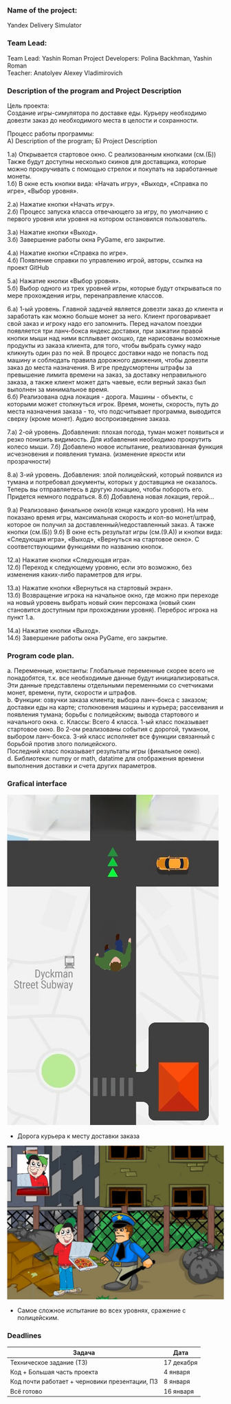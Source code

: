 ### Name of the project:
Yandex Delivery Simulator

###  Team Lead:
Team Lead: Yashin Roman
Project Developers: Polina Backhman, Yashin Roman  
Teacher: Anatolyev Alexey Vladimirovich

### Description of the program and Project Description
Цель проекта:  
Создание игры-симулятора по доставке еды. Курьеру необходимо 
довезти заказ до необходимого места в целости и сохранности. 

Процесс работы программы:  
А) Description of the program; Б) Project Description 

1.а) Открывается стартовое окно. С реализованным кнопками (см.(Б)) Также будут доступны 
несколько скинов для доставщика, которые можно прокручивать с помощью
стрелок и покупать на заработанные монеты.  
1.б) В окне есть кнопки вида: «Начать игру», «Выход», «Справка по игре»,
«Выбор уровня». 
  
2.а) Нажатие кнопки «Начать игру».  
2.б) Процесс запуска класса отвечающего за игру, 
по умолчанию с первого уровня или уровня на котором остановился пользователь.  
  
3.а) Нажатие кнопки «Выход».  
3.б) Завершение работы окна PyGame, его закрытие.  
  
4.а) Нажатие кнопки «Справка по игре».  
4.б) Появление справки по управлению игрой, авторы, ссылка на проект GitHub  
  
5.а) Нажатие кнопки «Выбор уровня».  
5.б) Выбор одного из трех уровней игры, которые будут открываться по мере прохождения игры, перенаправление классов.  
  
6.а) 1-ый уровень. Главной задачей является довезти заказ до клиента и заработать как можно больше монет за него.
Клиент проговаривает свой заказ и игроку надо его запомнить. 
Перед началом поездки появляется три ланч-бокса яндекс.доставки, при зажатии правой кнопки мыши
над ними всплывает окошко, где нарисованы возможные продукты из заказа клиента,
для того, чтобы выбрать сумку надо кликнуть один раз по ней. 
В процесс доставки надо не попасть под машину и соблюдать правила дорожного
движения, чтобы довезти заказ до места назначения. 
В игре предусмортены штрафы за превышение лимита времени на заказ,
за доставку неправильного заказа, а также клиент может дать чаевые,
если верный заказ был выполнен за минимальное время.  
6.б) Реализована одна локация - дорога. 
Машины - объекты, с которыми может столкнуться игрок. 
Время, монеты, скорость, путь до места назначения заказа - то, 
что подсчитывает программа, выводится сверху (кроме монет).
Аудио воспроизведение заказа. 
  
7.а) 2-ой уровень. Добавления: плохая погода, туман может появиться
и резко понизить видимость. Для избавления необходимо прокрутить колесо мыши.
7.б) Добавлено новое испытание, реализованная функция исчезновения и появления тумана.
(изменение яркости или прозрачности)  
  
8.а) 3-ий уровень. Добавления: злой полицейский, который появился из тумана
и потребовал документы, которых у доставщика не оказалось. 
Теперь вы отправляетесь в другую локацию, чтобы побороть его. Придется немного подраться.
8.б) Добавлена новая локация, герой...  
  
9.а) Реализовано финальное окно(в конце каждого уровня). На нем показано время игры, максимальная скорость 
и кол-во монет/штраф, которое он получил за доставленный/недоставленный заказ. А также кнопки (см.(Б))
9.б) В окне есть результат игры (см.(9.А)) и кнопки вида: «Следующая игра», «Выход», «Вернуться на стартовое окно». 
С соответствующими функциями по названию кнопок.  
  
12.а) Нажатие кнопки «Следующая игра».  
12.б) Переход к следующему уровню, если это возможно, 
без изменения каких-либо параметров для игры.    
  
13.а) Нажатие кнопки «Вернуться на стартовый экран».  
13.б) Возвращение игрока на начальное окно, где можно при переходе 
на новый уровень выбрать новый скин персонажа 
(новый скин становится доступным при прохождении уровня). 
Переброс игрока на пункт 1.а.  
  
14.а) Нажатие кнопки «Выход».  
14.б) Завершение работы окна PyGame, его закрытие.  

### Program code plan.

a. Переменные, константы: Глобальные переменные скорее всего не понадобятся, 
т.к. все необходимые данные будут инициализироваться. Эти данные представлены
отдельными переменными со счетчиками монет, времени, пути, скорости и штрафов.  
b. Функции: озвучки заказа клиента; выбора ланч-бокса с заказом; доставки еды на карте; 
столкновения машины и курьера; рассеивания и появления тумана; борьбы с полицейским; 
вывода стартового и начального окна.
c. Классы: Всего 4 класса. 1-ый класс показывает стартовое окно. Во 2-ом реализованы события с дорогой, туманом, выбором ланч-бокса. 
3-ий класс исполняет все функции связанный с борьбой против злого полицейского.  
Последний класс показывает результаты игры (финальное окно).  
d. Библиотеки: numpy or math, datatime для отображения времени выполнения доставки и счета других параметров.  

### Grafical interface

![](./road.jpg)

- Дорога курьера к месту доставки заказа

![](./fight_police.jpg)

- Самое сложное испытание во всех уровнях, сражение с полицейским.

### Deadlines

| Задача                                         | Дата       |
|------------------------------------------------|------------|
| Техническое задание (ТЗ)                       | 17 декабря |
| Код + Большая часть проекта                    | 4 января   |
| Код почти работает + черновики презентации, ПЗ | 8 января   |
| Всё готово                                     | 16 января  |